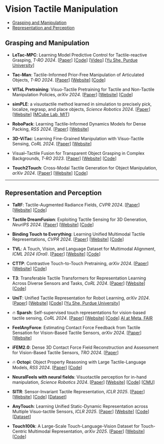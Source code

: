 # Vision Tactile Manipulation



- [Grasping and Manipulation](#Grasping-and-Manipulation)
- [Representation and Perception](#Representation-and-Perception)

## Grasping and Manipulation

- **LeTac-MPC**: Learning Model Predictive Control for Tactile-reactive Grasping, *T-RO 2024*.  [[Paper](https://arxiv.org/abs/2403.04934)] [[Code](https://github.com/ZhengtongXu/LeTac-MPC)] [[Video](https://drive.google.com/file/d/1rDwg7dA3Wfhhb3rhry0cIfAxGli7WT7k/view)] [[Yu She, Purdue University](https://www.purduemars.com/)]
- **Tac-Man**: Tactile-Informed Prior-Free Manipulation of Articulated Objects, *T-RO 2024*. [[Paper](https://arxiv.org/abs/2403.01694)] [[Website](https://tacman-aom.github.io/)] [[Code](https://github.com/YuyangLee/Tac-Man-Simulation)]
- **VITaL Pretraining**: Visuo-Tactile Pretraining for Tactile and Non-Tactile Manipulation Policies, *arXiv 2024*. [[Paper](https://arxiv.org/abs/2403.11898)] [[Website](https://sites.google.com/andrew.cmu.edu/visuo-tactile-pretraining)] [[Code](https://github.com/Abraham190137/TactileACT)]
- **simPLE**: a visuotactile method learned in simulation to precisely pick, localize, regrasp, and place objects, *Science Robotics 2024*. [[Paper](https://arxiv.org/abs/2307.13133)] [[Website](https://mcube.mit.edu/research/simPLE.html)] [[MCube Lab, MIT](https://mcube.mit.edu/publications.html)]
- **RoboPack**: Learning Tactile-Informed Dynamics Models for Dense Packing, *RSS 2024*. [[Paper](https://arxiv.org/abs/2407.01418)] [[Website](https://robo-pack.github.io/)]
- **3D-ViTac**: Learning Fine-Grained Manipulation with Visuo-Tactile Sensing, *CoRL 2024*. [[Paper](https://arxiv.org/abs/2410.24091)] [[Website](https://binghao-huang.github.io/3D-ViTac/)]

- Visual–Tactile Fusion for Transparent Object Grasping in Complex Backgrounds, *T-RO 2023*. [[Paper](https://arxiv.org/abs/2211.16693)] [[Website](https://sites.google.com/view/visual-tactilefusion)] [[Code](https://github.com/Shoujie1998/Visual-tactile-fusion)]
- **Touch2Touch**: Cross-Modal Tactile Generation for Object Manipulation, *arXiv 2024*. [[Paper](https://www.arxiv.org/abs/2409.08269)] [[Website](https://www.mmintlab.com/research/touch2touch/)] [[Code](https://github.com/MMintLab/touch2touch)]



---

## Representation and Perception

- **TaRF**: Tactile-Augmented Radiance Fields, *CVPR 2024*. [[Paper](https://arxiv.org/abs/2405.04534)] [[Website](https://www.yimingdou.com/TaRF/)] [[Code](https://github.com/Dou-Yiming/TaRF)]

- **Tactile DreamFusion**: Exploiting Tactile Sensing for 3D Generation, *NeurIPS 2024*. [[Paper](https://arxiv.org/abs/2412.06785)] [[Website](https://ruihangao.github.io/TactileDreamFusion/)] [[Code](https://github.com/RuihanGao/TactileDreamFusion)]
- **Binding Touch to Everything**: Learning Unified Multimodal Tactile Representations, *CVPR 2024*. [[Paper](https://arxiv.org/abs/2401.18084)] [[Website](https://cfeng16.github.io/UniTouch/)] [[Code](https://github.com/cfeng16/UniTouch)]
- **TVL**: A Touch, Vision, and Language Dataset for Multimodal Alignment, *ICML 2024 (Oral)*. [[Paper](https://arxiv.org/abs/2401.14391)] [[Website](https://tactile-vlm.github.io/)] [[Code](https://github.com/Max-Fu/tvl)]
- **CTTP**: Contrastive Touch-to-Touch Pretraining, *arXiv 2024*. [[Paper](https://arxiv.org/abs/2410.11834)] [[Website](https://www.mmintlab.com/research/cttp/)] [[Code](https://github.com/MMintLab/CTTP)]

- **T3**: Transferable Tactile Transformers for Representation Learning Across Diverse Sensors and Tasks, *CoRL 2024*. [[Paper](https://arxiv.org/abs/2406.13640)] [[Website](https://t3.alanz.info/)] [[Code](https://github.com/alanzjl/t3)]
- **UniT**: Unified Tactile Representation for Robot Learning, *arXiv 2024*. [[Paper](https://arxiv.org/abs/2408.06481)] [[Website](https://zhengtongxu.github.io/unifiedtactile.github.io/)] [[Code](https://github.com/ZhengtongXu/UniT)]  [[Yu She, Purdue University](https://www.purduemars.com/)]

- :fire: **Sparsh**: Self-supervised touch representations for vision-based tactile sensing, *CoRL 2024*. [[Paper](https://arxiv.org/abs/2410.24090)] [[Website](https://sparsh-ssl.github.io/)] [[Code](https://github.com/facebookresearch/sparsh)] [AI at Meta, FAIR](https://ai.facebook.com/research/ai-systems)

- **FeelAnyForce**: Estimating Contact Force Feedback from Tactile Sensation for Vision-Based Tactile Sensors, *arXiv 2024*. [[Paper](https://arxiv.org/abs/2410.02048)] [[Website](https://prg.cs.umd.edu/FeelAnyForce)]
- **iFEM2.0**: Dense 3D Contact Force Field Reconstruction and Assessment for Vision-Based Tactile Sensors, *TRO 2024*.  [[Paper](https://ieeexplore.ieee.org/abstract/document/10758225)]
- :fire: **Octopi**: Object Property Reasoning with Large Tactile-Language Models, *RSS 2024*. [[Paper](https://arxiv.org/abs/2405.02794)] [[Code](https://github.com/clear-nus/octopi)]
- **NeuralFeels with neural fields**: Visuotactile perception for in-hand manipulation, *Science Robotics 2024*. [[Paper](https://arxiv.org/abs/2312.13469)] [[Website](https://suddhu.github.io/neural-feels/)] [[Code](https://github.com/facebookresearch/neuralfeels)] [[CMU](https://www.ri.cmu.edu/)]
- **SITR**: Sensor-Invariant Tactile Representation, *ICLR 2025*. [[Paper](https://arxiv.org/abs/2502.19638)] [[Website](https://hgupt3.github.io/sitr/)] [[Code](https://github.com/hgupt3/gsrl)] [[Dataset](https://huggingface.co/datasets/hgupt3/sitr_dataset)]
- **AnyTouch**: Learning Unified Static-Dynamic Representation across Multiple Visuo-tactile Sensors, *ICLR 2025*. [[Paper](https://arxiv.org/abs/2502.12191)] [[Website](https://gewu-lab.github.io/AnyTouch/)] [[Code](https://github.com/GeWu-Lab/AnyTouch)] [[Dataset](https://huggingface.co/datasets/xxuan01/TacQuad)]
- **Touch100k**: A Large-Scale Touch-Language-Vision Dataset for Touch-Centric Multimodal Representation, *arXiv 2025*. [[Paper](https://arxiv.org/abs/2406.03813)] [[Website](https://cocacola-lab.github.io/Touch100k/)] [[Code](https://github.com/cocacola-lab/TLV-Link)]